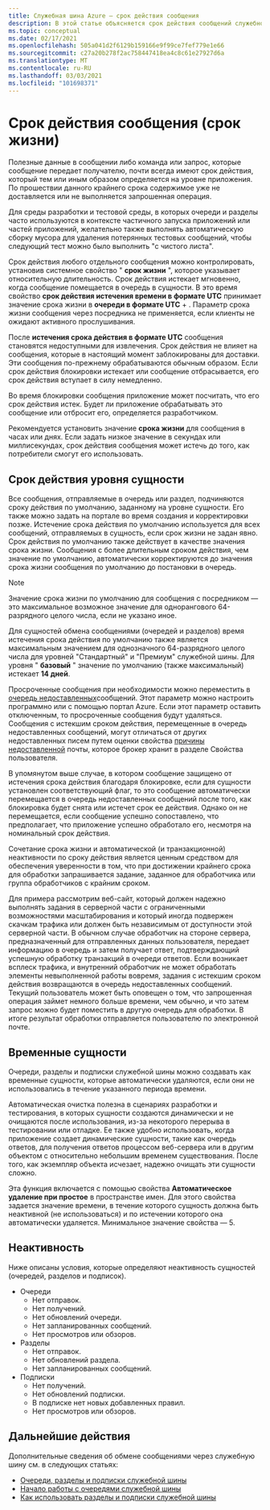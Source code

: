 ```yaml
---
title: Служебная шина Azure — срок действия сообщения
description: В этой статье объясняется срок действия сообщений служебной шины Azure и время их жизни. После такого крайнего срока сообщение больше не будет доставлено.
ms.topic: conceptual
ms.date: 02/17/2021
ms.openlocfilehash: 505a041d2f6129b159166e9f99ce7fef779e1e66
ms.sourcegitcommit: c27a20b278f2ac758447418ea4c8c61e27927d6a
ms.translationtype: MT
ms.contentlocale: ru-RU
ms.lasthandoff: 03/03/2021
ms.locfileid: "101698371"
---
```

# <a name="message-expiration-time-to-live"></a>Срок действия сообщения (срок жизни)
Полезные данные в сообщении либо команда или запрос, которые сообщение передает получателю, почти всегда имеют срок действия, который тем или иным образом определяется на уровне приложения. По прошествии данного крайнего срока содержимое уже не доставляется или не выполняется запрошенная операция.

Для среды разработки и тестовой среды, в которых очереди и разделы часто используются в контексте частичного запуска приложений или частей приложений, желательно также выполнять автоматическую сборку мусора для удаления потерянных тестовых сообщений, чтобы следующий тест можно было выполнить "с чистого листа".

Срок действия любого отдельного сообщения можно контролировать, установив системное свойство " **срок жизни** ", которое указывает относительную длительность. Срок действия истекает мгновенно, когда сообщение помещается в очередь в сущности. В это время свойство **срок действия истечения времени в формате UTC** принимает значение срока жизни в **очереди в формате UTC**  +  . Параметр срока жизни сообщения через посредника не применяется, если клиенты не ожидают активного прослушивания.

После **истечения срока действия в формате UTC** сообщения становятся недоступными для извлечения. Срок действия не влияет на сообщения, которые в настоящий момент заблокированы для доставки. Эти сообщения по-прежнему обрабатываются обычным образом. Если срок действия блокировки истекает или сообщение отбрасывается, его срок действия вступает в силу немедленно.

Во время блокировки сообщения приложение может посчитать, что его срок действия истек. Будет ли приложение обрабатывать это сообщение или отбросит его, определяется разработчиком.

Рекомендуется установить значение **срока жизни** для сообщения в часах или днях. Если задать низкое значение в секундах или миллисекундах, срок действия сообщения может истечь до того, как потребители смогут его использовать. 

## <a name="entity-level-expiration"></a>Срок действия уровня сущности
Все сообщения, отправляемые в очередь или раздел, подчиняются сроку действия по умолчанию, заданному на уровне сущности. Его также можно задать на портале во время создания и корректировки позже. Истечение срока действия по умолчанию используется для всех сообщений, отправляемых в сущность, если срок жизни не задан явно. Срок действия по умолчанию также действует в качестве значения срока жизни. Сообщения с более длительным сроком действия, чем значение по умолчанию, автоматически корректируются до значения срока жизни сообщения по умолчанию до постановки в очередь.

> [!NOTE]
> Значение срока жизни по умолчанию для сообщения с посредником — это максимальное возможное значение для однорангового 64-разрядного целого числа, если не указано иное.
>
> Для сущностей обмена сообщениями (очередей и разделов) время истечения срока действия по умолчанию также является максимальным значением для однозначного 64-разрядного целого числа для уровней "Стандартный" и "Премиум" служебной шины. Для уровня " **базовый** " значение по умолчанию (также максимальный) истекает **14 дней**.

Просроченные сообщения при необходимости можно переместить в [очередь недоставленных](service-bus-dead-letter-queues.md)сообщений. Этот параметр можно настроить программно или с помощью портал Azure. Если этот параметр оставить отключенным, то просроченные сообщения будут удаляться. Сообщения с истекшим сроком действия, перемещенные в очередь недоставленных сообщений, могут отличаться от других недоставленных писем путем оценки свойства [причины недоставленной](service-bus-dead-letter-queues.md#moving-messages-to-the-dlq) почты, которое брокер хранит в разделе Свойства пользователя. 

В упомянутом выше случае, в котором сообщение защищено от истечения срока действия благодаря блокировке, если для сущности установлен соответствующий флаг, то это сообщение автоматически перемещается в очередь недоставленных сообщений после того, как блокировка будет снята или истечет срок ее действия. Однако он не перемещается, если сообщение успешно сопоставлено, что предполагает, что приложение успешно обработало его, несмотря на номинальный срок действия.

Сочетание срока жизни и автоматической (и транзакционной) неактивности по сроку действия является ценным средством для обеспечения уверенности в том, что при достижении крайнего срока для обработки запрашивается задание, заданное для обработчика или группа обработчиков с крайним сроком.

Для примера рассмотрим веб-сайт, который должен надежно выполнять задания в серверной части с ограниченными возможностями масштабирования и который иногда подвержен скачкам трафика или должен быть независимым от доступности этой серверной части. В обычном случае обработчик на стороне сервера, предназначенный для отправленных данных пользователя, передает информацию в очередь и затем получает ответ, подтверждающий успешную обработку транзакций в очереди ответов. Если возникает всплеск трафика, и внутренний обработчик не может обработать элементы невыполненной работы вовремя, задания с истекшим сроком действия возвращаются в очередь недоставленных сообщений. Текущий пользователь может быть оповещен о том, что запрошенная операция займет немного больше времени, чем обычно, и что затем запрос можно будет поместить в другую очередь для обработки. В итоге результат обработки отправляется пользователю по электронной почте. 


## <a name="temporary-entities"></a>Временные сущности

Очереди, разделы и подписки служебной шины можно создавать как временные сущности, которые автоматически удаляются, если они не использовались в течение указанного периода времени.
 
Автоматическая очистка полезна в сценариях разработки и тестирования, в которых сущности создаются динамически и не очищаются после использования, из-за некоторого перерыва в тестировании или отладке. Ее также удобно использовать, когда приложение создает динамические сущности, такие как очередь ответов, для получения ответов процессом веб-сервера или в другим объектом с относительно небольшим временем существования. После того, как экземпляр объекта исчезает, надежно очищать эти сущности сложно.

Эта функция включается с помощью свойства **Автоматическое удаление при простое** в пространстве имен. Для этого свойства задается значение времени, в течение которого сущность должна быть неактивной (не использоваться) и по истечении которого она автоматически удаляется. Минимальное значение свойства — 5.
 
## <a name="idleness"></a>Неактивность

Ниже описаны условия, которые определяют неактивность сущностей (очередей, разделов и подписок).

- Очереди
    - Нет отправок.  
    - Нет получений.  
    - Нет обновлений очереди.  
    - Нет запланированных сообщений.  
    - Нет просмотров или обзоров. 
- Разделы  
    - Нет отправок.  
    - Нет обновлений раздела.  
    - Нет запланированных сообщений. 
- Подписки
    - Нет получений.  
    - Нет обновлений подписки.  
    - В подписке нет новых добавленных правил.  
    - Нет просмотров или обзоров.  
 

## <a name="next-steps"></a>Дальнейшие действия

Дополнительные сведения об обмене сообщениями через служебную шину см. в следующих статьях:

* [Очереди, разделы и подписки служебной шины](service-bus-queues-topics-subscriptions.md)
* [Начало работы с очередями служебной шины](service-bus-dotnet-get-started-with-queues.md)
* [Как использовать разделы и подписки служебной шины](service-bus-dotnet-how-to-use-topics-subscriptions.md)
